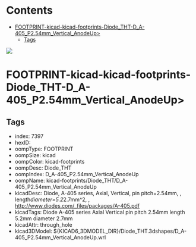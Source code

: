 



Contents
========

* [FOOTPRINT-kicad-kicad-footprints-Diode_THT-D_A-405_P2.54mm_Vertical_AnodeUp>](#footprint-kicad-kicad-footprints-diode_tht-d_a-405_p254mm_vertical_anodeup)
	* [Tags](#tags)
  
![][im]
# FOOTPRINT-kicad-kicad-footprints-Diode_THT-D_A-405_P2.54mm_Vertical_AnodeUp>

## Tags

- index: 7397
- hexID: 
- oompType: FOOTPRINT
- oompSize: kicad
- oompColor: kicad-footprints
- oompDesc: Diode_THT
- oompIndex: D_A-405_P2.54mm_Vertical_AnodeUp
- oompName: kicad-footprints/Diode_THT/D_A-405_P2.54mm_Vertical_AnodeUp
- kicadDesc: Diode, A-405 series, Axial, Vertical, pin pitch=2.54mm, , length*diameter=5.2*2.7mm^2, , http://www.diodes.com/_files/packages/A-405.pdf
- kicadTags: Diode A-405 series Axial Vertical pin pitch 2.54mm  length 5.2mm diameter 2.7mm
- kicadAttr: through_hole
- kicad3DModel: ${KICAD6_3DMODEL_DIR}/Diode_THT.3dshapes/D_A-405_P2.54mm_Vertical_AnodeUp.wrl



[im]: image.png
